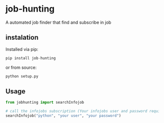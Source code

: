 # job-hunting

A automated job finder that find and subscribe in job

## instalation

Installed via pip:

```python
pip install job-hunting
```

or from source:

```python
python setup.py
```

## Usage 

```Python
from jobhunting import searchInfojob

# call the infojobs subscription (Your infojobs user and password required)
searchInfojob("python", "your user", "your password")

```
